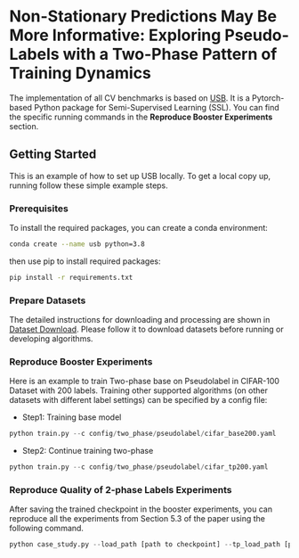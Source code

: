 
# Non-Stationary Predictions May Be More Informative: Exploring Pseudo-Labels with a Two-Phase Pattern of Training Dynamics

The implementation of all CV benchmarks is based on [USB](https://github.com/microsoft/Semi-supervised-learning.git). It is a Pytorch-based Python package for Semi-Supervised Learning (SSL). You can find the specific running commands in the **Reproduce Booster Experiments** section.


## Getting Started

This is an example of how to set up USB locally.
To get a local copy up, running follow these simple example steps.

### Prerequisites

To install the required packages, you can create a conda environment:

```sh
conda create --name usb python=3.8
```

then use pip to install required packages:

```sh
pip install -r requirements.txt
```

### Prepare Datasets

The detailed instructions for downloading and processing are shown in [Dataset Download](./preprocess/). Please follow it to download datasets before running or developing algorithms.

### Reproduce Booster Experiments

Here is an example to train Two-phase base on Pseudolabel in CIFAR-100 Dataset with 200 labels. Training other supported algorithms (on other datasets with different label settings) can be specified by a config file:

- Step1: Training base model
```python
python train.py --c config/two_phase/pseudolabel/cifar_base200.yaml
```
- Step2: Continue training two-phase 
```python
python train.py --c config/two_phase/pseudolabel/cifar_tp200.yaml
```

### Reproduce Quality of 2-phase Labels Experiments
After saving the trained checkpoint in the booster experiments, you can reproduce all the experiments from Section 5.3 of the paper using the following command.

```python
python case_study.py --load_path [path to checkpoint] --tp_load_path [path to two-phase checkpoint] --data_dir [path to data]
```